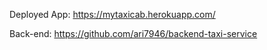Deployed App: https://mytaxicab.herokuapp.com/

Back-end: https://github.com/ari7946/backend-taxi-service
